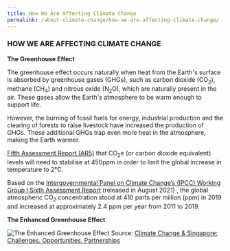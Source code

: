 ```yaml
---
title: How We Are Affecting Climate Change
permalink: /about-climate-change/how-we-are-affecting-climate-change/
---
```

### HOW WE ARE AFFECTING CLIMATE CHANGE

**The Greenhouse Effect**

The greenhouse effect occurs naturally when heat from the Earth's surface is absorbed by greenhouse gases (GHGs), such as carbon dioxide (CO<sub>2</sub>), methane (CH<sub>4</sub>) and nitrous oxide (N<sub>2</sub>O), which are naturally present in the air. These gases allow the Earth's atmosphere to be warm enough to support life.

However, the burning of fossil fuels for energy, industrial production and the clearing of forests to raise livestock have increased the production of GHGs. These additional GHGs trap even more heat in the atmosphere, making the Earth warmer.

 [<a href="http://www.ipcc.ch/report/ar5/" target="_blank">Fifth Assessment Report (AR5)</a>](http://www.ipcc.ch/report/ar5/) that CO<sub>2</sub>e (or carbon dioxide equivalent) levels will need to stabilise at 450ppm in order to limit the global increase in temperature to 2°C.

Based on the [Intergovernmental Panel on Climate Change’s (IPCC) Working Group I Sixth Assessment Report](https://www.ipcc.ch/assessment-report/ar6/) (released in August 2021)  , the global atmospheric CO<sub>2</sub> concentration stood at 410 parts per million (ppm) in 2019 and increased at approximately 2.4 ppm per year from 2011 to 2019.

**The Enhanced Greenhouse Effect**

![The Enhanced Greenhouse Effect](/images/the-enhanced-greenhouse-effect.gif "The Enhanced Greenhouse Effect")
Source: [<a href="/files/docs/default-source/default-document-library/national-climate-change-strategy.pdf" target="_blank">Climate Change & Singapore: Challenges. Opportunities. Partnerships</a>](/files/docs/default-source/default-document-library/national-climate-change-strategy.pdf)